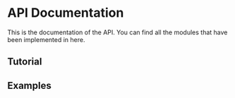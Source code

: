 # API Documentation
This is the documentation of the API. You can find all the modules that 
have been implemented in here. 

## Tutorial 
## Examples

